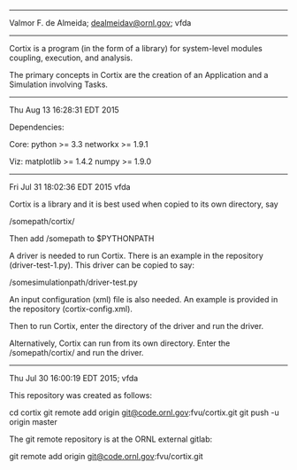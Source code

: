**********************************************************************************
Valmor F. de Almeida; dealmeidav@ornl.gov; vfda
**********************************************************************************

Cortix is a program (in the form of a library) for system-level modules coupling,
execution, and analysis.

The primary concepts in Cortix are the creation of an Application and a Simulation
involving Tasks.

**********************************************************************************
Thu Aug 13 16:28:31 EDT 2015

Dependencies:

 Core:
 python   >= 3.3
 networkx >= 1.9.1

 Viz:
 matplotlib >= 1.4.2
 numpy >= 1.9.0

**********************************************************************************
Fri Jul 31 18:02:36 EDT 2015 vfda

Cortix is a library and it is best used when copied to its own directory, say

  /somepath/cortix/

Then add /somepath to $PYTHONPATH

A driver is needed to run Cortix. 
There is an example in the repository (driver-test-1.py).
This driver can be copied to say:

   /somesimulationpath/driver-test.py

An input configuration (xml) file is also needed. An example is provided in 
the repository (cortix-config.xml).

Then to run Cortix, enter the directory of the driver and run the driver.

Alternatively, Cortix can run from its own directory. Enter the /somepath/cortix/
and run the driver.


**********************************************************************************
Thu Jul 30 16:00:19 EDT 2015; vfda

This repository was created as follows:

 cd cortix
 git remote add origin git@code.ornl.gov:fvu/cortix.git
 git push -u origin master

The git remote repository is at the ORNL external gitlab:

git remote add origin git@code.ornl.gov:fvu/cortix.git


